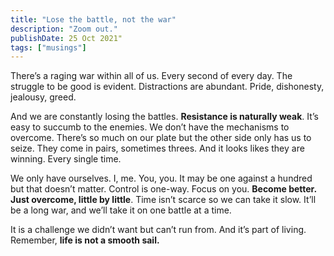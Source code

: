 ```yaml
---
title: "Lose the battle, not the war"
description: "Zoom out."
publishDate: 25 Oct 2021"
tags: ["musings"]
---
```


There’s a raging war within all of us. Every second of every day. The struggle to be good is evident. Distractions are abundant. Pride, dishonesty, jealousy, greed.

And we are constantly losing the battles. **Resistance is naturally weak**. It’s easy to succumb to the enemies. We don’t have the mechanisms to overcome. There’s so much on our plate but the other side only has us to seize. They come in pairs, sometimes threes. And it looks likes they are winning. Every single time.

We only have ourselves. I, me. You, you. It may be one against a hundred but that doesn’t matter. Control is one-way. Focus on you. **Become better. Just overcome, little by little**. Time isn’t scarce so we can take it slow. It’ll be a long war, and we’ll take it on one battle at a time.

It is a challenge we didn’t want but can’t run from. And it’s part of living. Remember, **life is not a smooth sail.**

